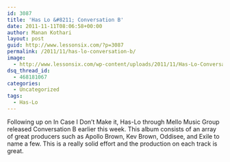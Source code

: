 ```yaml
---
id: 3087
title: 'Has Lo &#8211; Conversation B'
date: 2011-11-11T08:06:58+00:00
author: Manan Kothari
layout: post
guid: http://www.lessonsix.com/?p=3087
permalink: /2011/11/has-lo-conversation-b/
image:
  - http://www.lessonsix.com/wp-content/uploads/2011/11/Has-Lo-Conversation-B-Cover-Art.jpg
dsq_thread_id:
  - 468181067
categories:
  - Uncategorized
tags:
  - Has-Lo
---
```

Following up on In Case I Don&#8217;t Make it, Has-Lo through Mello Music Group released Conversation B earlier this week. This album consists of an array of great producers such as Apollo Brown, Kev Brown, Oddisee, and Exile to name a few. This is a really solid effort and the production on each track is great.